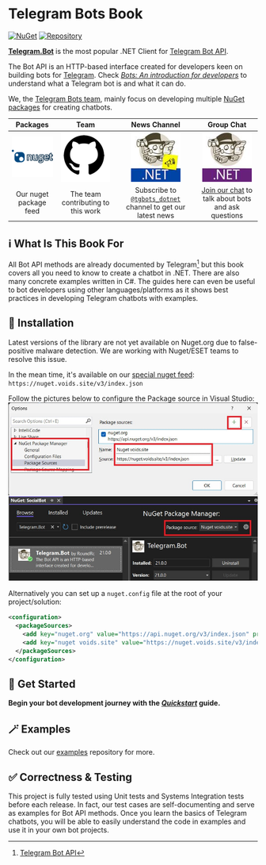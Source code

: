 # Telegram Bots Book

[![NuGet](https://img.shields.io/nuget/dt/Telegram.Bot.svg?style=flat-square)](https://nuget.voids.site/packages/Telegram.Bot)
[![Repository](https://img.shields.io/github/stars/TelegramBots/Telegram.Bot.svg?style=social&label=Stars)](https://github.com/TelegramBots/Telegram.Bot)

[**Telegram.Bot**] is the most popular .NET Client for [Telegram Bot API].

The Bot API is an HTTP-based interface created for developers keen on building bots for [Telegram].
Check [_Bots: An introduction for developers_] to understand what a Telegram bot is and what it can do.

We, the [Telegram Bots team], mainly focus on developing multiple [NuGet packages] for creating chatbots.

|Packages|Team|News Channel|Group Chat|
|:------:|:--:|:----------:|:--------:|
| [![Packages](1/docs/logo-nuget.png)](https://nuget.voids.site/packages/Telegram.Bot) | [![Team](1/docs/logo-gh.png)](https://github.com/orgs/TelegramBots/people) | [![News Channel](1/docs/logo-channel.jpg)](https://t.me/s/tgbots_dotnet) | [![Group Chat](1/docs/logo-chat.jpg)](https://t.me/joinchat/B35YY0QbLfd034CFnvCtCA) |
| Our nuget package feed | The team contributing to this work | Subscribe to [`@tgbots_dotnet`] channel to get our latest news | [Join our chat] to talk about bots and ask questions |

## ℹ️ What Is This Book For

All Bot API methods are already documented by Telegram[^1] but this book covers all you need to know to create a
chatbot in .NET. There are also many concrete examples written in C#.
The guides here can even be useful to bot developers using other languages/platforms as it shows best practices
in developing Telegram chatbots with examples.

## 🧩 Installation
Latest versions of the library are not yet available on Nuget․org due to false-positive malware detection. We are working with Nuget/ESET teams to resolve this issue.

In the mean time, it's available on our [special nuget feed](https://nuget.voids.site/packages/Telegram.Bot): `https://nuget.voids.site/v3/index.json`

Follow the pictures below to configure the Package source in Visual Studio:
![In Visual Studio](1/docs/NugetPackageManager.jpg)

Alternatively you can set up a `nuget.config` file at the root of your project/solution:
```xml
<configuration>
  <packageSources>
    <add key="nuget.org" value="https://api.nuget.org/v3/index.json" protocolVersion="3" />
    <add key="nuget voids.site" value="https://nuget.voids.site/v3/index.json" />
  </packageSources>
</configuration>
```

## 🔨 Get Started

**Begin your bot development journey with the [_Quickstart_](1/quickstart.md) guide.**

## 🪄 Examples

Check out our [examples](https://github.com/TelegramBots/Telegram.Bot.Examples) repository for more.

## ✅ Correctness & Testing

This project is fully tested using Unit tests and Systems Integration tests before each release.
In fact, our test cases are self-documenting and serve as examples for Bot API methods.
Once you learn the basics of Telegram chatbots, you will be able to easily understand the code in examples and
use it in your own bot projects.


[**Telegram.Bot**]: https://github.com/TelegramBots/Telegram.Bot
[Telegram Bot API]: https://core.telegram.org/bots/api
[Telegram]: https://www.telegram.org/
[_Bots: An introduction for developers_]: https://core.telegram.org/bots
[Telegram Bots team]: https://github.com/orgs/TelegramBots/people
[NuGet packages]: https://www.nuget.org/profiles/TelegramBots
[`@tgbots_dotnet`]: https://t.me/tgbots_dotnet
[Join our chat]: https://t.me/joinchat/B35YY0QbLfd034CFnvCtCA
[^1]: [Telegram Bot API](https://core.telegram.org/bots/api)
